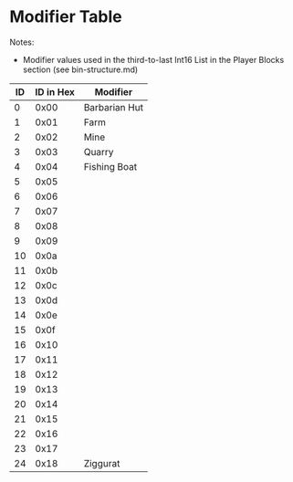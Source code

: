 # Modifier Table

Notes:
* Modifier values used in the third-to-last Int16 List in the Player Blocks section (see bin-structure.md)

ID | ID in Hex | Modifier
--- | --- | ---
0 | 0x00 | Barbarian Hut
1 | 0x01 | Farm
2 | 0x02 | Mine
3 | 0x03 | Quarry
4 | 0x04 | Fishing Boat
5 | 0x05 | 
6 | 0x06 | 
7 | 0x07 | 
8 | 0x08 | 
9 | 0x09 | 
10 | 0x0a | 
11 | 0x0b | 
12 | 0x0c | 
13 | 0x0d | 
14 | 0x0e | 
15 | 0x0f | 
16 | 0x10 | 
17 | 0x11 | 
18 | 0x12 | 
19 | 0x13 | 
20 | 0x14 | 
21 | 0x15 | 
22 | 0x16 | 
23 | 0x17 | 
24 | 0x18 | Ziggurat